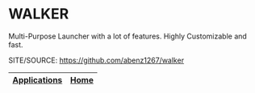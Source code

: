 # WALKER

 Multi-Purpose Launcher with a lot of features. Highly Customizable and fast.

 SITE/SOURCE: https://github.com/abenz1267/walker

 | [Applications](https://portable-linux-apps.github.io/apps.html) | [Home](https://portable-linux-apps.github.io)
 | --- | --- |